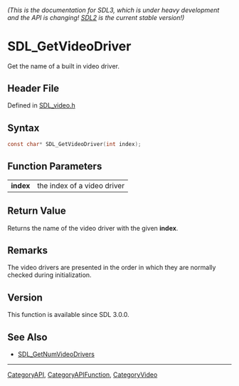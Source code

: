 ###### (This is the documentation for SDL3, which is under heavy development and the API is changing! [SDL2](https://wiki.libsdl.org/SDL2/) is the current stable version!)
# SDL_GetVideoDriver

Get the name of a built in video driver.

## Header File

Defined in [SDL_video.h](https://github.com/libsdl-org/SDL/blob/main/include/SDL3/SDL_video.h)

## Syntax

```c
const char* SDL_GetVideoDriver(int index);

```

## Function Parameters

|               |                             |
| ------------- | --------------------------- |
| **index**     | the index of a video driver |

## Return Value

Returns the name of the video driver with the given **index**.

## Remarks

The video drivers are presented in the order in which they are normally
checked during initialization.

## Version

This function is available since SDL 3.0.0.

## See Also

* [SDL_GetNumVideoDrivers](SDL_GetNumVideoDrivers)

----
[CategoryAPI](CategoryAPI), [CategoryAPIFunction](CategoryAPIFunction), [CategoryVideo](CategoryVideo)


